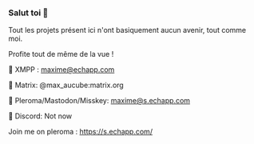 ### Salut toi 👋
Tout les projets présent ici n'ont basiquement aucun avenir, tout comme moi.

Profite tout de même de la vue !

💬 XMPP  : maxime@echapp.com

💬 Matrix: @max_aucube:matrix.org

💬 Pleroma/Mastodon/Misskey: maxime@s.echapp.com

💬 Discord: Not now

Join me on pleroma : https://s.echapp.com/

<!--

Here are some ideas to get you started:

- 🔭 I’m currently working on ...
- 🌱 I’m currently learning ...
- 👯 I’m looking to collaborate on ...
- 🤔 I’m looking for help with ...
- 💬 Ask me about ...
- 📫 How to reach me: ...
- 😄 Pronouns: ...
- ⚡ Fun fact: ...
-->
